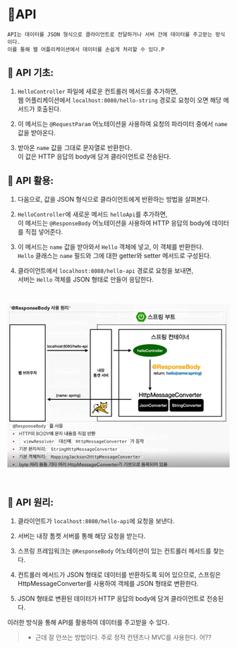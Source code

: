 [//]: # (<🍃😕📃📁📗)

# 📖API

```shell
API는 데이터를 JSON 형식으로 클라이언트로 전달하거나 서버 간에 데이터를 주고받는 방식이다.    
이를 통해 웹 어플리케이션에서 데이터를 손쉽게 처리할 수 있다.P
```

## 📒 API 기초:

1. `HelloController` 파일에 새로운 컨트롤러 메서드를 추가하면,   
   웹 어플리케이션에서 `localhost:8080/hello-string` 경로로 요청이 오면 해당 메서드가 호출된다.

2. 이 메서드는 `@RequestParam` 어노테이션을 사용하여 요청의 파라미터 중에서 `name` 값을 받아온다.

3. 받아온 `name` 값을 그대로 문자열로 반환한다.  
   이 값은 HTTP 응답의 body에 담겨 클라이언트로 전송된다.

## 📒 API 활용:

1. 다음으로, 값을 JSON 형식으로 클라이언트에게 반환하는 방법을 살펴본다.

2. `HelloController`에 새로운 메서드 `helloApi`를 추가하면,    
   이 메서드는 `@ResponseBody` 어노테이션을 사용하여 HTTP 응답의 body에 데이터를 직접 넣어준다.

3. 이 메서드는 `name` 값을 받아와서 `Hello` 객체에 넣고, 이 객체를 반환한다.    
   `Hello` 클래스는 `name` 필드와 그에 대한 getter와 setter 메서드로 구성된다.

4. 클라이언트에서 `localhost:8080/hello-api` 경로로 요청을 보내면,   
   서버는 `Hello` 객체를 JSON 형태로 만들어 응답한다.

<br/>

![img.png](img.png)

<br/>


## 📒 API 원리:

1. 클라이언트가 `localhost:8080/hello-api`에 요청을 보낸다.

2. 서버는 내장 톰켓 서버를 통해 해당 요청을 받는다.

3. 스프링 프레임워크는 `@ResponseBody` 어노테이션이 있는 컨트롤러 메서드를 찾는다.

4. 컨트롤러 메서드가 JSON 형태로 데이터를 반환하도록 되어 있으므로, 스프링은 HttpMessageConverter를 사용하여 객체를 JSON 형태로 변환한다.

5. JSON 형태로 변환된 데이터가 HTTP 응답의 body에 담겨 클라이언트로 전송된다.

이러한 방식을 통해 API를 활용하여 데이터를 주고받을 수 있다.


>- 근데 잘 안쓰는 방법이다. 주로 정적 컨텐츠나 MVC를 사용한다. 어??